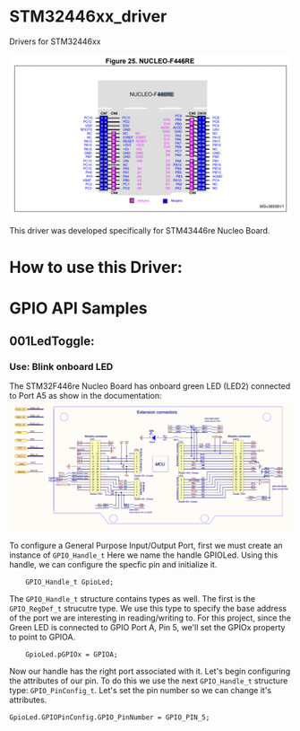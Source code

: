 # STM32446xx_driver
Drivers for STM32446xx

![STM32F446re-pinout](Documents/SMT32F446re-PinOut.png?raw=true "Title")

This driver was developed specifically for STM43446re Nucleo Board. 

# How to use this Driver: 
# GPIO API Samples
## 001LedToggle:


### Use: Blink onboard LED

The STM32F446re Nucleo Board has onboard green LED (LED2) connected to Port A5 as
show in the documentation:
![STM32F446re-extenstion-connectors](Documents/STM32F446re-ExtConn.png?raw=true "Title")

To configure a General Purpose Input/Output Port, first we must create an instance of ```GPIO_Handle_t``` Here we name the handle GPIOLed.  Using this handle, we can configure the specfic pin and initialize it.  

```
    GPIO_Handle_t GpioLed;
```

The ```GPIO_Handle_t``` structure contains types as well.  The first is the ```GPIO_RegDef_t``` strucutre type.  We use this type to specify the base address of the port we are interesting in reading/writing to.  For this project, since the Green LED is connected to GPIO Port A, Pin 5,  we'll set the GPIOx property to point to GPIOA.
```
    GpioLed.pGPIOx = GPIOA;
```
Now our handle has the right port associated with it.  Let's begin configuring the attributes of our pin.  To do this we use the next ```GPIO_Handle_t``` structure type: ```GPIO_PinConfig_t```.  Let's set the pin number so we can change it's attributes.
```
GpioLed.GPIOPinConfig.GPIO_PinNumber = GPIO_PIN_5;
```







